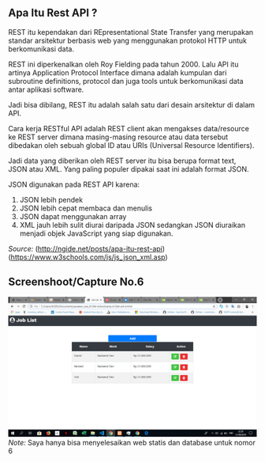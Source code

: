 ## Apa Itu Rest API ?
REST itu kependakan dari REpresentational State Transfer yang merupakan standar arsitektur berbasis web yang menggunakan protokol HTTP untuk berkomunikasi data.

REST ini diperkenalkan oleh Roy Fielding pada tahun 2000. Lalu API itu artinya Application Protocol Interface dimana adalah kumpulan dari subroutine definitions, protocol dan juga tools untuk berkomunikasi data antar aplikasi software.

Jadi bisa dibilang, REST itu adalah salah satu dari desain arsitektur di dalam API.

Cara kerja RESTful API adalah REST client akan mengakses data/resource ke REST server dimana masing-masing resource atau data tersebut dibedakan oleh sebuah global ID atau URIs (Universal Resource Identifiers).

Jadi data yang diberikan oleh REST server itu bisa berupa format text, JSON atau XML. Yang paling populer dipakai saat ini adalah format JSON.

JSON digunakan pada REST API karena:
1. JSON lebih pendek
2. JSON lebih cepat membaca dan menulis
3. JSON dapat menggunakan array
4. XML jauh lebih sulit diurai daripada JSON sedangkan JSON diuraikan menjadi objek JavaScript yang siap digunakan.

*Source:*
(http://ngide.net/posts/apa-itu-rest-api)
(https://www.w3schools.com/js/js_json_xml.asp)


## Screenshoot/Capture No.6
![SS1](https://github.com/thisfikri/bootcamp-b12k4-a/blob/master/soal6/capture/ss1.png)
*Note:* Saya hanya bisa menyelesaikan web statis dan database untuk nomor 6
